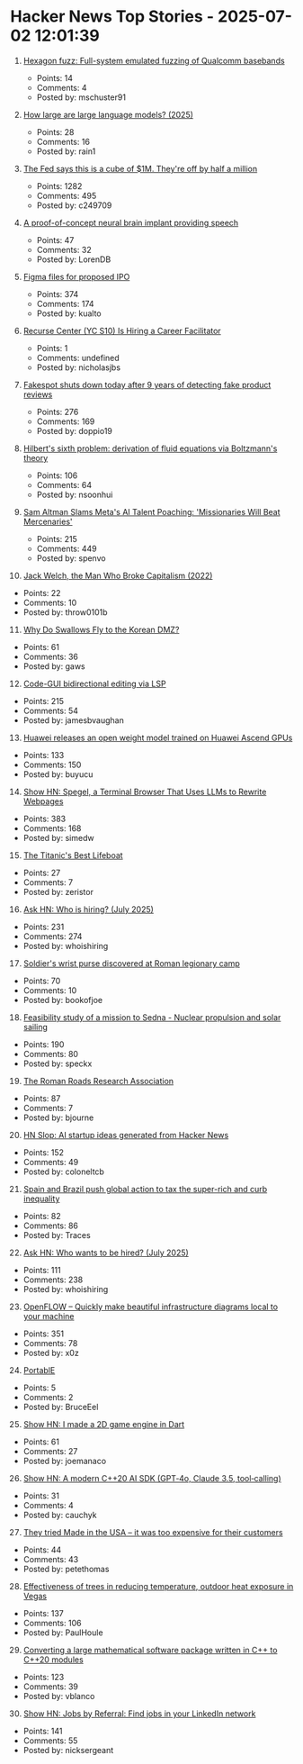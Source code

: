 # Hacker News Top Stories - 2025-07-02 12:01:39

1. [Hexagon fuzz: Full-system emulated fuzzing of Qualcomm basebands](https://www.srlabs.de/blog-post/hexagon-fuzz-full-system-emulated-fuzzing-of-qualcomm-basebands)
   - Points: 14
   - Comments: 4
   - Posted by: mschuster91

2. [How large are large language models? (2025)](https://gist.github.com/rain-1/cf0419958250d15893d8873682492c3e)
   - Points: 28
   - Comments: 16
   - Posted by: rain1

3. [The Fed says this is a cube of $1M. They're off by half a million](https://calvin.sh/blog/fed-lie/)
   - Points: 1282
   - Comments: 495
   - Posted by: c249709

4. [A proof-of-concept neural brain implant providing speech](https://arstechnica.com/science/2025/06/a-neural-brain-implant-provides-near-instantaneous-speech/)
   - Points: 47
   - Comments: 32
   - Posted by: LorenDB

5. [Figma files for proposed IPO](https://www.figma.com/blog/s1-public/)
   - Points: 374
   - Comments: 174
   - Posted by: kualto

6. [Recurse Center (YC S10) Is Hiring a Career Facilitator](https://recurse.notion.site/Career-Facilitator-22300db231b580ba9190df9d5e480080)
   - Points: 1
   - Comments: undefined
   - Posted by: nicholasjbs

7. [Fakespot shuts down today after 9 years of detecting fake product reviews](https://blog.truestar.pro/fakespot-shuts-down/)
   - Points: 276
   - Comments: 169
   - Posted by: doppio19

8. [Hilbert's sixth problem: derivation of fluid equations via Boltzmann's theory](https://arxiv.org/abs/2503.01800)
   - Points: 106
   - Comments: 64
   - Posted by: nsoonhui

9. [Sam Altman Slams Meta's AI Talent Poaching: 'Missionaries Will Beat Mercenaries'](https://www.wired.com/story/sam-altman-meta-ai-talent-poaching-spree-leaked-messages/)
   - Points: 215
   - Comments: 449
   - Posted by: spenvo

10. [Jack Welch, the Man Who Broke Capitalism (2022)](https://www.forbes.com/sites/kylewestaway/2022/05/31/jack-welch-the-man-who-broke-capitalism/)
   - Points: 22
   - Comments: 10
   - Posted by: throw0101b

11. [Why Do Swallows Fly to the Korean DMZ?](https://www.sapiens.org/culture/korean-dmz-estuary-politics-war-borders-diaspora/)
   - Points: 61
   - Comments: 36
   - Posted by: gaws

12. [Code-GUI bidirectional editing via LSP](https://jamesbvaughan.com/bidirectional-editing/)
   - Points: 215
   - Comments: 54
   - Posted by: jamesbvaughan

13. [Huawei releases an open weight model trained on Huawei Ascend GPUs](https://arxiv.org/abs/2505.21411)
   - Points: 133
   - Comments: 150
   - Posted by: buyucu

14. [Show HN: Spegel, a Terminal Browser That Uses LLMs to Rewrite Webpages](https://simedw.com/2025/06/23/introducing-spegel/)
   - Points: 383
   - Comments: 168
   - Posted by: simedw

15. [The Titanic's Best Lifeboat](https://99percentinvisible.org/episode/632-the-titanics-best-lifeboat/)
   - Points: 27
   - Comments: 7
   - Posted by: zeristor

16. [Ask HN: Who is hiring? (July 2025)](undefined)
   - Points: 231
   - Comments: 274
   - Posted by: whoishiring

17. [Soldier's wrist purse discovered at Roman legionary camp](https://www.heritagedaily.com/2025/06/soldiers-wrist-purse-discovered-at-roman-legionary-camp/155513)
   - Points: 70
   - Comments: 10
   - Posted by: bookofjoe

18. [Feasibility study of a mission to Sedna - Nuclear propulsion and solar sailing](https://arxiv.org/abs/2506.17732)
   - Points: 190
   - Comments: 80
   - Posted by: speckx

19. [The Roman Roads Research Association](https://www.romanroads.org/)
   - Points: 87
   - Comments: 7
   - Posted by: bjourne

20. [HN Slop: AI startup ideas generated from Hacker News](https://www.josh.ing/hn-slop)
   - Points: 152
   - Comments: 49
   - Posted by: coloneltcb

21. [Spain and Brazil push global action to tax the super-rich and curb inequality](https://news.un.org/en/story/2025/07/1165146)
   - Points: 82
   - Comments: 86
   - Posted by: Traces

22. [Ask HN: Who wants to be hired? (July 2025)](undefined)
   - Points: 111
   - Comments: 238
   - Posted by: whoishiring

23. [OpenFLOW – Quickly make beautiful infrastructure diagrams local to your machine](https://github.com/stan-smith/OpenFLOW)
   - Points: 351
   - Comments: 78
   - Posted by: x0z

24. [PortablE](https://cshandley.co.uk/portable/)
   - Points: 5
   - Comments: 2
   - Posted by: BruceEel

25. [Show HN: I made a 2D game engine in Dart](https://bullseye2d.org/)
   - Points: 61
   - Comments: 27
   - Posted by: joemanaco

26. [Show HN: A modern C++20 AI SDK (GPT‑4o, Claude 3.5, tool‑calling)](undefined)
   - Points: 31
   - Comments: 4
   - Posted by: cauchyk

27. [They tried Made in the USA – it was too expensive for their customers](https://www.reuters.com/business/they-tried-made-usa-it-was-too-expensive-their-customers-2025-07-02/)
   - Points: 44
   - Comments: 43
   - Posted by: petethomas

28. [Effectiveness of trees in reducing temperature, outdoor heat exposure in Vegas](https://iopscience.iop.org/article/10.1088/2752-5295/ade17d)
   - Points: 137
   - Comments: 106
   - Posted by: PaulHoule

29. [Converting a large mathematical software package written in C++ to C++20 modules](https://arxiv.org/abs/2506.21654)
   - Points: 123
   - Comments: 39
   - Posted by: vblanco

30. [Show HN: Jobs by Referral: Find jobs in your LinkedIn network](https://jobsbyreferral.com/)
   - Points: 141
   - Comments: 55
   - Posted by: nicksergeant

